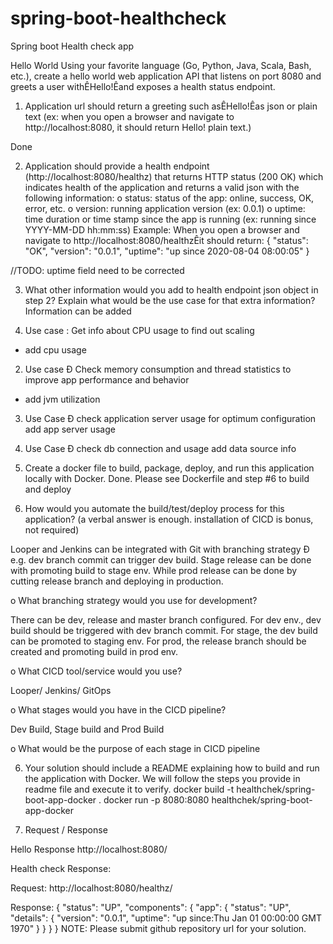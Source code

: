 # spring-boot-healthcheck
Spring boot Health check app

Hello World
Using your favorite language (Go, Python, Java, Scala, Bash, etc.), create a hello world web application API that listens on port 8080 and greets a user withÊHello!Êand exposes a health status endpoint.
1. Application url should return a greeting such asÊHello!Êas json or plain text (ex: when you open a browser and navigate to http://localhost:8080, it should return Hello! plain text.)

Done

2. Application should provide a health endpoint (http://localhost:8080/healthz) that returns HTTP status (200 OK) which indicates health of the application and returns a valid json with the following information:
o status: status of the app: online, success, OK, error, etc.
o version: running application version (ex: 0.0.1)
o uptime: time duration or time stamp since the app is running (ex: running since YYYY-MM-DD hh:mm:ss) Example: When you open a browser and navigate to http://localhost:8080/healthzÊit should return:
{
  "status": "OK",
  "version": "0.0.1",
  "uptime": "up since 2020-08-04 08:00:05"
}

//TODO: uptime field need to be corrected

3. What other information would you add to health endpoint json object in step 2? Explain what would be the use case for that extra information?
Information can be added

1. Use case : Get info about CPU usage to find out scaling
- add cpu usage 
2. Use case Ð Check memory consumption and thread statistics to improve app performance and behavior
- add jvm utilization 
3. Use Case Ð check application server usage for optimum configuration
add app server usage 
4. Use Case Ð check db connection and usage
add data source info


4. Create a docker file to build, package, deploy, and run this application locally with Docker.
Done. Please see Dockerfile and step #6 to build and deploy

5. How would you automate the build/test/deploy process for this application? (a verbal answer is enough. installation of CICD is bonus, not required)

Looper and Jenkins can be integrated with Git with branching strategy Ð e.g. dev branch commit can trigger dev build. Stage release can be done with promoting build to stage env. While prod release can be done by cutting release branch and deploying in production.

o What branching strategy would you use for development?

There can be dev, release and master branch configured. For dev env., dev build should be triggered with dev branch commit. For stage, the dev build can be promoted to staging env. For prod, the release branch should be created and promoting build in prod env.

o What CICD tool/service would you use?

Looper/ Jenkins/ GitOps

o What stages would you have in the CICD pipeline?

Dev Build, Stage build and Prod Build

o What would be the purpose of each stage in CICD pipeline

6. Your solution should include a README explaining how to build and run the application with Docker. We will follow the steps you provide in readme file and execute it to verify.
      docker build -t healthchek/spring-boot-app-docker .
      docker run -p 8080:8080 healthchek/spring-boot-app-docker

7. Request / Response

Hello Response
      http://localhost:8080/

Health check Response:

Request: http://localhost:8080/healthz/

Response:
{
    "status": "UP",
    "components": {
        "app": {
            "status": "UP",
            "details": {
                "version": "0.0.1",
                "uptime": "up since:Thu Jan 01 00:00:00 GMT 1970"
            }
        }
    }
}
NOTE: Please submit github repository url for your solution.



